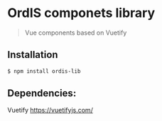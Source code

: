 # OrdIS componets library

> Vue components based on Vuetify

## Installation

```bash
$ npm install ordis-lib

```

## Dependencies:

Vuetify
https://vuetifyjs.com/
